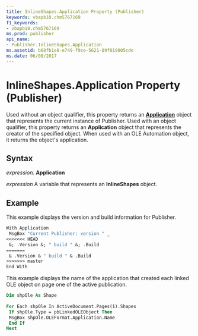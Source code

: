 ```yaml
---
title: InlineShapes.Application Property (Publisher)
keywords: vbapb10.chm5767169
f1_keywords:
- vbapb10.chm5767169
ms.prod: publisher
api_name:
- Publisher.InlineShapes.Application
ms.assetid: b68fb1e8-e749-f9ce-5621-89f019005cde
ms.date: 06/08/2017
---
```



# InlineShapes.Application Property (Publisher)

Used without an object qualifier, this property returns an  **[Application](Publisher.Application.md)** object that represents the current instance of Publisher. Used with an object qualifier, this property returns an  **Application** object that represents the creator of the specified object. When used with an OLE Automation object, it returns the object's application.


## Syntax

 _expression_. **Application**

 _expression_ A variable that represents an  **InlineShapes** object.


## Example

This example displays the version and build information for Publisher.


```vb
With Application 
 MsgBox "Current Publisher: version " _ 
<<<<<<< HEAD
 &; .Version &; " build " &; .Build 
=======
 & .Version & " build " & .Build 
>>>>>>> master
End With
```

This example displays the name of the application that created each linked OLE object on page one of the active publication.




```vb
Dim shpOle As Shape 
 
For Each shpOle In ActiveDocument.Pages(1).Shapes 
 If shpOle.Type = pbLinkedOLEObject Then 
 MsgBox shpOle.OLEFormat.Application.Name 
 End If 
Next
```


